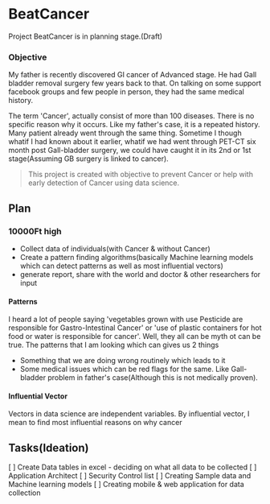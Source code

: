 # BeatCancer
Project BeatCancer is in planning stage.(Draft)
### Objective
My father is recently discovered GI cancer of Advanced stage. He had Gall bladder removal surgery few years back to that. On talking on some support facebook groups and few people in person, they had the same medical history.

The term 'Cancer', actually consist of more than 100 diseases. There is no specific reason why it occurs. 
 Like my father's case, it is a repeated history. Many patient already went through the same thing. Sometime I though whatif I had known about it earlier, whatif we had went through PET-CT six month post Gall-bladder surgery, we could have caught it in its 2nd or 1st stage(Assuming GB surgery is linked to cancer).
 > This project is created with objective to prevent Cancer or help with early detection of Cancer using data science.
    
## Plan
### 10000Ft high
- Collect data of individuals(with Cancer & without Cancer)
- Create a pattern finding algorithms(basically Machine learning models which can detect patterns as well as most influential vectors)
- generate report, share with the world and doctor & other researchers for input
#### Patterns
I heard a lot of people saying 'vegetables grown with use Pesticide are responsible for Gastro-Intestinal Cancer' or 'use of plastic containers for hot food or water is responsible for cancer'. Well, they all can be myth ot can be true.
    The patterns that I am looking which can gives us 2 things 
   - Something that we are doing wrong routinely which leads to it
   - Some medical issues which can be red flags for the same. Like Gall-bladder problem in father's case(Although this is not medically proven).

#### Influential Vector
Vectors in data science are independent variables. By influential vector, I mean to find most influential reasons on why cancer

## Tasks(Ideation)
 [ ]  Create Data tables in excel - deciding on what all data to be collected
 [ ]  Application Architect
 [ ]  Security Control list
 [ ]  Creating Sample data and Machine learning models 
 [ ] Creating mobile & web application for data collection